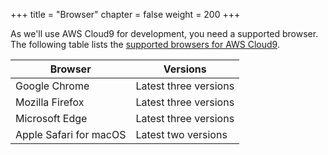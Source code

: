 +++
title = "Browser"
chapter = false
weight = 200
+++

As we'll use AWS Cloud9 for development, you need a supported browser. The following table lists the [supported browsers for AWS Cloud9](https://docs.aws.amazon.com/cloud9/latest/user-guide/browsers.html).

|Browser	|Versions	|
|---	|---	|
| Google Chrome	| Latest three versions	|
| Mozilla Firefox	| Latest three versions	|
| Microsoft Edge	| Latest three versions	|
| Apple Safari for macOS	| Latest two versions	|
